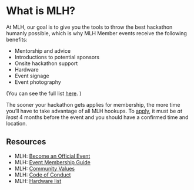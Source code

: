 # What is MLH?



At MLH, our goal is to give you the tools to throw the best hackathon humanly possible, which is why MLH Member events receive the following benefits:

* Mentorship and advice
* Introductions to potential sponsors
* Onsite hackathon support
* Hardware
* Event signage
* Event photography

\(You can see the full list [here](https://mlh.io/become-an-official-event). \)

The sooner your hackathon gets applies for membership, the more time you’ll have to take advantage of all MLH hookups. To [apply](https://mlh.io/event-membership), it must be _at least_ 4 months before the event and you should have a confirmed time and location.

## Resources

* MLH: [Become an Official Event](https://mlh.io/become-an-official-event)
* MLH: [Event Membership Guide](http://static.mlh.io/docs/event-membership-guidelines.pdf)
* MLH: [Community Values](https://mlh.io/community-values)
* MLH: [Code of Conduct](http://static.mlh.io/docs/mlh-code-of-conduct.pdf)
* MLH: [Hardware list](https://mlh.io/hardware-lab)

